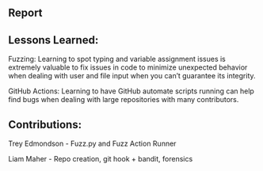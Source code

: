 Report
------

Lessons Learned:
--
Fuzzing: Learning to spot typing and variable assignment issues is extremely valuable to fix issues in code to minimize unexpected behavior when dealing with user and file input when you can’t guarantee  its integrity.

GitHub Actions: Learning to have GitHub automate scripts running can help find bugs when dealing with large repositories with many contributors.

Contributions:
-------------
Trey Edmondson - Fuzz.py and Fuzz Action Runner

Liam Maher - Repo creation, git hook + bandit, forensics
